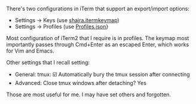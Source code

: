 There's two configurations in iTerm that support an export/import options:

-   Settings → Keys (use [shajra.itermkeymap](./shajra.itermkeymap))
-   Settings → Profiles (use [Profiles.json](./Profiles.json)}

Most configuration of iTerm2 that I require is in profiles. The keymap most importantly passes through Cmd+Enter as an escaped Enter, which works for Vim and Emacs.

Other settings that I recall setting:

-   General: tmux: ☑️ Automatically bury the tmux session after connecting
-   Advanced: Close tmux windows after detaching? Yes

Those are most useful for me. I may have set others and forgotten.

